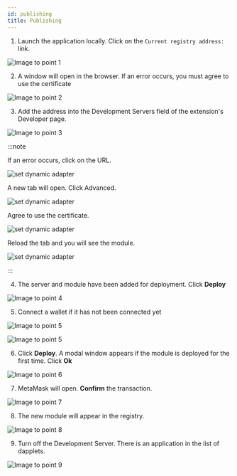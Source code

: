 ```yaml
---
id: publishing
title: Publishing
---
```


1. Launch the application locally. Click on the `Current registry address:` link.

  ![Image to point 1](/img/pub_01.png)

2. A window will open in the browser. If an error occurs, you must agree to use the certificate

  ![Image to point 2](/img/pub_02.png)

3. Add the address into the Development Servers field of the extension's Developer page.

  ![Image to point 3](/img/pub_03.png)

:::note

  If an error occurs, click on the URL.

  ![set dynamic adapter](/img/gs_4.jpg)

  A new tab will open. Click Advanced.

  ![set dynamic adapter](/img/gs_5.jpg)

  Agree to use the certificate.

  ![set dynamic adapter](/img/gs_6.jpg)

  Reload the tab and you will see the module.

  ![set dynamic adapter](/img/gs_7.jpg)

:::

4. The server and module have been added for deployment. Click **Deploy**

  ![Image to point 4](/img/pub_04.png)

5. Connect a wallet if it has not been connected yet

  ![Image to point 5](/img/pub_05_1.png)

  ![Image to point 5](/img/pub_05_2.png)

6. Click **Deploy**. A modal window appears if the module is deployed for the first time. Click **Ok**

  ![Image to point 6](/img/pub_07.png)

7. MetaMask will open. **Confirm** the transaction.

  ![Image to point 7](/img/pub_08.png)

8. The new module will appear in the registry.

  ![Image to point 8](/img/pub_09.png)

9. Turn off the Development Server. There is an application in the list of dapplets.

  ![Image to point 9](/img/pub_10.png)
